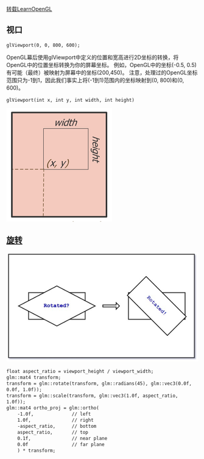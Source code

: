 [转载LearnOpenGL](https://learnopengl-cn.github.io)

视口
---

```oclight
glViewport(0, 0, 800, 600);
```

OpenGL幕后使用glViewport中定义的位置和宽高进行2D坐标的转换，将OpenGL中的位置坐标转换为你的屏幕坐标。
例如，OpenGL中的坐标(-0.5, 0.5)有可能（最终）被映射为屏幕中的坐标(200,450)。
注意，处理过的OpenGL坐标范围只为-1到1，因此我们事实上将(-1到1)范围内的坐标映射到(0, 800)和(0, 600)。


```oclight
glViewport(int x, int y, int width, int height)
```

![viewport](viewport.png)

[旋转](http://neevek.net/posts/2017/11/26/opengl-rotating-mapped-texture-in-a-rectangular-viewport.html)
---

![rotated](rotated.jpg)

```oclight
float aspect_ratio = viewport_height / viewport_width;
glm::mat4 transform;
transform = glm::rotate(transform, glm::radians(45), glm::vec3(0.0f, 0.0f, 1.0f));
transform = glm::scale(transform, glm::vec3(1.0f, aspect_ratio, 1.0f));
glm::mat4 ortho_proj = glm::ortho(
    -1.0f,              // left
    1.0f,               // right
    -aspect_ratio,      // bottom
    aspect_ratio,       // top
    0.1f,               // near plane
    0.0f                // far plane
    ) * transform;    
```